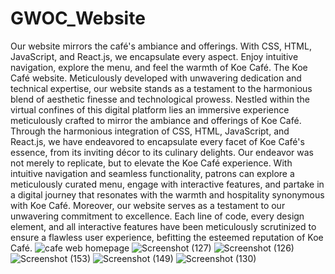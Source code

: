 # GWOC_Website
Our website mirrors the café's ambiance and offerings. With CSS, HTML, JavaScript, and React.js, we encapsulate every aspect. Enjoy intuitive navigation, explore the menu, and feel the warmth of Koe Café.
The Koe Café website. Meticulously developed with unwavering dedication and technical expertise, our website stands as a testament to the harmonious blend of aesthetic finesse and technological prowess. Nestled within the virtual confines of this digital platform lies an immersive experience meticulously crafted to mirror the ambiance and offerings of Koe Café. Through the harmonious integration of CSS, HTML, JavaScript, and React.js, we have endeavored to encapsulate every facet of Koe Café's essence, from its inviting décor to its culinary delights. Our endeavor was not merely to replicate, but to elevate the Koe Café experience. With intuitive navigation and seamless functionality, patrons can explore a meticulously curated menu, engage with interactive features, and partake in a digital journey that resonates with the warmth and hospitality synonymous with Koe Café. Moreover, our website serves as a testament to our unwavering commitment to excellence. Each line of code, every design element, and all interactive features have been meticulously scrutinized to ensure a flawless user experience, befitting the esteemed reputation of Koe Café.
![cafe web homepage ](https://github.com/preeshaSheth/GWOC_Website/assets/148615465/91f2c5bf-c89c-4e71-a631-f4376b07a1fc)
![Screenshot (127)](https://github.com/preeshaSheth/GWOC_Website/assets/148615465/063d27e9-048b-4397-b869-134b2e068bb2)
![Screenshot (126)](https://github.com/preeshaSheth/GWOC_Website/assets/148615465/0e6eef1c-6c65-463b-8c1b-679d18dd9537)
![Screenshot (153)](https://github.com/preeshaSheth/GWOC_Website/assets/148615465/fea93ceb-a3ef-4d19-8178-0343819a8a08)
![Screenshot (149)](https://github.com/preeshaSheth/GWOC_Website/assets/148615465/0f34cc0c-d609-4abb-9975-ebf34d17e3fe)
![Screenshot (130)](https://github.com/preeshaSheth/GWOC_Website/assets/148615465/8ca003c2-7019-4334-bdfc-ee8b7d1abebe)



